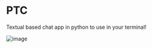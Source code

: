 # PTC
Textual based chat app in python to use in your terminal!

![image](https://user-images.githubusercontent.com/61390950/133788318-b0fcf6be-069e-4e53-95c5-6baf1ecd82c1.png)
